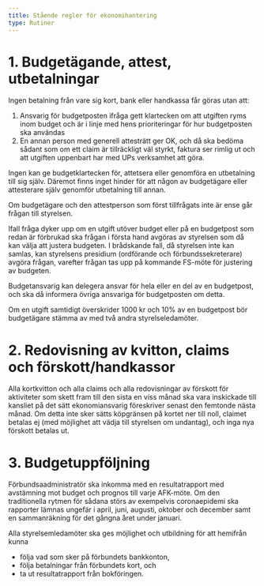 ```yaml
---
title: Stående regler för ekonomihantering
type: Rutiner
---
```

# 1. Budgetägande, attest, utbetalningar
Ingen betalning från vare sig kort, bank eller handkassa får göras utan att:

1. Ansvarig för budgetposten ifråga gett klartecken om att utgiften ryms inom budget och är i linje med hens prioriteringar för hur budgetposten ska användas
2. En annan person med generell attesträtt ger OK, och då ska bedöma sådant som om ett claim är tillräckligt väl styrkt, faktura ser rimlig ut och att utgiften uppenbart har med UPs verksamhet att göra.

Ingen kan ge budgetklartecken för, attetsera eller genomföra en utbetalning till sig själv. Däremot finns inget hinder för att någon av budgetägare eller attesterare själv genomför utbetalning till annan.

Om budgetägare och den attestperson som först tillfrågats inte är ense går frågan till styrelsen.

Ifall fråga dyker upp om en utgift utöver budget eller på en budgetpost som redan är förbrukad ska frågan i första hand avgöras av styrelsen som då kan välja att justera budgeten. I brådskande fall, då styrelsen inte kan samlas, kan styrelsens presidium (ordförande och förbundssekreterare) avgöra frågan, varefter frågan tas upp på kommande FS-möte för justering av budgeten.

Budgetansvarig kan delegera ansvar för hela eller en del av en budgetpost, och ska då informera övriga ansvariga för budgetposten om detta.

Om en utgift samtidigt överskrider 1000 kr och 10% av en budgetpost bör budgetägare stämma av med två andra styrelseledamöter.

# 2. Redovisning av kvitton, claims och förskott/handkassor
Alla kortkvitton och alla claims och alla redovisningar av förskott för aktiviteter som skett fram till den sista en viss månad ska vara inskickade till kansliet på det sätt ekonomiansvarig föreskriver senast den femtonde nästa månad. Om detta inte sker sätts köpgränsen på kortet ner till noll, claimet betalas ej (med möjlighet att vädja till styrelsen om undantag), och inga nya förskott betalas ut.

# 3. Budgetuppföljning
Förbundsaadministratör ska inkomma med en resultatrapport med avstämning mot budget och prognos till varje AFK-möte. Om den traditionella rytmen för sådana störs av exempelvis coronaepidemi ska rapporter lämnas ungefär i april, juni, augusti, oktober och december samt en sammanräkning för det gångna året under januari.

Alla styrelsemledamöter ska ges möjlighet och utbildning för att hemifrån kunna

* följa vad som sker på förbundets bankkonton,
* följa betalningar från förbundets kort, och
* ta ut resultatrapport från bokföringen.